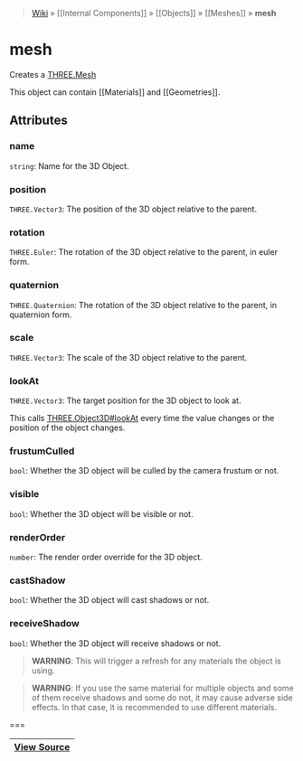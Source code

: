 > [Wiki](Home) » [[Internal Components]] » [[Objects]] » [[Meshes]] » **mesh**

# mesh

Creates a [THREE.Mesh](http://threejs.org/docs/#Reference/Objects/Mesh)

This object can contain [[Materials]] and [[Geometries]].

## Attributes
### name
``` string ```: Name for the 3D Object.

### position
``` THREE.Vector3 ```: The position of the 3D object relative to the parent.

### rotation
``` THREE.Euler ```: The rotation of the 3D object relative to the parent, in euler form.

### quaternion
``` THREE.Quaternion ```: The rotation of the 3D object relative to the parent, in quaternion form.

### scale
``` THREE.Vector3 ```: The scale of the 3D object relative to the parent.

### lookAt
``` THREE.Vector3 ```: The target position for the 3D object to look at.

This calls [THREE.Object3D#lookAt](http://threejs.org/docs/#Reference/Core/Object3D.lookAt) every time the value changes or the position of the object changes.

### frustumCulled
``` bool ```: Whether the 3D object will be culled by the camera frustum or not.

### visible
``` bool ```: Whether the 3D object will be visible or not.

### renderOrder
``` number ```: The render order override for the 3D object.

### castShadow
``` bool ```: Whether the 3D object will cast shadows or not.

### receiveShadow
``` bool ```: Whether the 3D object will receive shadows or not.
> **WARNING**: This will trigger a refresh for any materials the object is using.

> **WARNING**: If you use the same material for multiple objects and some of them receive shadows and some do not, it may cause adverse side effects. In that case, it is recommended to use different materials.

===

|**[View Source](../blob/master/src/lib/descriptors/Object/MeshDescriptor.js)**|
 ---|
